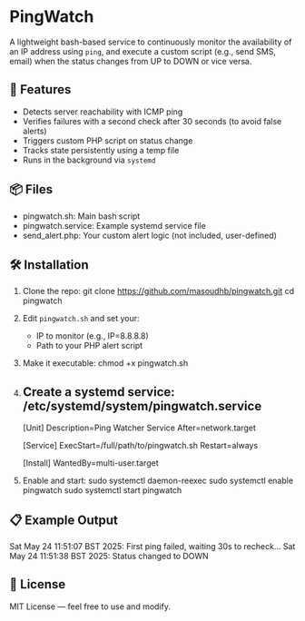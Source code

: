 PingWatch
=========

A lightweight bash-based service to continuously monitor the availability of an IP address using `ping`, 
and execute a custom script (e.g., send SMS, email) when the status changes from UP to DOWN or vice versa.

🚀 Features
-----------
- Detects server reachability with ICMP ping
- Verifies failures with a second check after 30 seconds (to avoid false alerts)
- Triggers custom PHP script on status change
- Tracks state persistently using a temp file
- Runs in the background via `systemd`

📦 Files
--------
- pingwatch.sh: Main bash script
- pingwatch.service: Example systemd service file
- send_alert.php: Your custom alert logic (not included, user-defined)

🛠️ Installation
---------------
1. Clone the repo:
   git clone https://github.com/masoudhb/pingwatch.git
   cd pingwatch

2. Edit `pingwatch.sh` and set your:
   - IP to monitor (e.g., IP=8.8.8.8)
   - Path to your PHP alert script

3. Make it executable:
   chmod +x pingwatch.sh

4. Create a systemd service:
   /etc/systemd/system/pingwatch.service
   -------------------------------------
   [Unit]
   Description=Ping Watcher Service
   After=network.target

   [Service]
   ExecStart=/full/path/to/pingwatch.sh
   Restart=always

   [Install]
   WantedBy=multi-user.target

5. Enable and start:
   sudo systemctl daemon-reexec
   sudo systemctl enable pingwatch
   sudo systemctl start pingwatch

📋 Example Output
-----------------
Sat May 24 11:51:07 BST 2025: First ping failed, waiting 30s to recheck...
Sat May 24 11:51:38 BST 2025: Status changed to DOWN

📄 License
----------
MIT License — feel free to use and modify.
